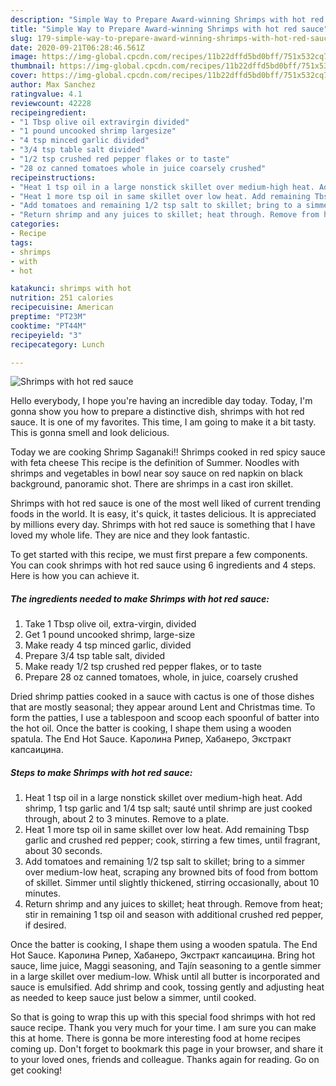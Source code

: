 ```yaml
---
description: "Simple Way to Prepare Award-winning Shrimps with hot red sauce"
title: "Simple Way to Prepare Award-winning Shrimps with hot red sauce"
slug: 179-simple-way-to-prepare-award-winning-shrimps-with-hot-red-sauce
date: 2020-09-21T06:28:46.561Z
image: https://img-global.cpcdn.com/recipes/11b22dffd5bd0bff/751x532cq70/shrimps-with-hot-red-sauce-recipe-main-photo.jpg
thumbnail: https://img-global.cpcdn.com/recipes/11b22dffd5bd0bff/751x532cq70/shrimps-with-hot-red-sauce-recipe-main-photo.jpg
cover: https://img-global.cpcdn.com/recipes/11b22dffd5bd0bff/751x532cq70/shrimps-with-hot-red-sauce-recipe-main-photo.jpg
author: Max Sanchez
ratingvalue: 4.1
reviewcount: 42228
recipeingredient:
- "1 Tbsp olive oil extravirgin divided"
- "1 pound uncooked shrimp largesize"
- "4 tsp minced garlic divided"
- "3/4 tsp table salt divided"
- "1/2 tsp crushed red pepper flakes or to taste"
- "28 oz canned tomatoes whole in juice coarsely crushed"
recipeinstructions:
- "Heat 1 tsp oil in a large nonstick skillet over medium-high heat. Add shrimp, 1 tsp garlic and 1/4 tsp salt; sauté until shrimp are just cooked through, about 2 to 3 minutes. Remove to a plate."
- "Heat 1 more tsp oil in same skillet over low heat. Add remaining Tbsp garlic and crushed red pepper; cook, stirring a few times, until fragrant, about 30 seconds."
- "Add tomatoes and remaining 1/2 tsp salt to skillet; bring to a simmer over medium-low heat, scraping any browned bits of food from bottom of skillet. Simmer until slightly thickened, stirring occasionally, about 10 minutes."
- "Return shrimp and any juices to skillet; heat through. Remove from heat; stir in remaining 1 tsp oil and season with additional crushed red pepper, if desired."
categories:
- Recipe
tags:
- shrimps
- with
- hot

katakunci: shrimps with hot 
nutrition: 251 calories
recipecuisine: American
preptime: "PT23M"
cooktime: "PT44M"
recipeyield: "3"
recipecategory: Lunch

---
```



![Shrimps with hot red sauce](https://img-global.cpcdn.com/recipes/11b22dffd5bd0bff/751x532cq70/shrimps-with-hot-red-sauce-recipe-main-photo.jpg)

Hello everybody, I hope you're having an incredible day today. Today, I'm gonna show you how to prepare a distinctive dish, shrimps with hot red sauce. It is one of my favorites. This time, I am going to make it a bit tasty. This is gonna smell and look delicious.

Today we are cooking Shrimp Saganaki!! Shrimps cooked in red spicy sauce with feta cheese This recipe is the definition of Summer. Noodles with shrimps and vegetables in bowl near soy sauce on red napkin on black background, panoramic shot. There are shrimps in a cast iron skillet.

Shrimps with hot red sauce is one of the most well liked of current trending foods in the world. It is easy, it's quick, it tastes delicious. It is appreciated by millions every day. Shrimps with hot red sauce is something that I have loved my whole life. They are nice and they look fantastic.


To get started with this recipe, we must first prepare a few components. You can cook shrimps with hot red sauce using 6 ingredients and 4 steps. Here is how you can achieve it.

<!--inarticleads1-->

##### The ingredients needed to make Shrimps with hot red sauce:

1. Take 1 Tbsp olive oil, extra-virgin, divided
1. Get 1 pound uncooked shrimp, large-size
1. Make ready 4 tsp minced garlic, divided
1. Prepare 3/4 tsp table salt, divided
1. Make ready 1/2 tsp crushed red pepper flakes, or to taste
1. Prepare 28 oz canned tomatoes, whole, in juice, coarsely crushed


Dried shrimp patties cooked in a sauce with cactus is one of those dishes that are mostly seasonal; they appear around Lent and Christmas time. To form the patties, I use a tablespoon and scoop each spoonful of batter into the hot oil. Once the batter is cooking, I shape them using a wooden spatula. The End Hot Sauce. Каролина Рипер, Хабанеро, Экстракт капсаицина. 

<!--inarticleads2-->

##### Steps to make Shrimps with hot red sauce:

1. Heat 1 tsp oil in a large nonstick skillet over medium-high heat. Add shrimp, 1 tsp garlic and 1/4 tsp salt; sauté until shrimp are just cooked through, about 2 to 3 minutes. Remove to a plate.
1. Heat 1 more tsp oil in same skillet over low heat. Add remaining Tbsp garlic and crushed red pepper; cook, stirring a few times, until fragrant, about 30 seconds.
1. Add tomatoes and remaining 1/2 tsp salt to skillet; bring to a simmer over medium-low heat, scraping any browned bits of food from bottom of skillet. Simmer until slightly thickened, stirring occasionally, about 10 minutes.
1. Return shrimp and any juices to skillet; heat through. Remove from heat; stir in remaining 1 tsp oil and season with additional crushed red pepper, if desired.


Once the batter is cooking, I shape them using a wooden spatula. The End Hot Sauce. Каролина Рипер, Хабанеро, Экстракт капсаицина. Bring hot sauce, lime juice, Maggi seasoning, and Tajín seasoning to a gentle simmer in a large skillet over medium-low. Whisk until all butter is incorporated and sauce is emulsified. Add shrimp and cook, tossing gently and adjusting heat as needed to keep sauce just below a simmer, until cooked. 

So that is going to wrap this up with this special food shrimps with hot red sauce recipe. Thank you very much for your time. I am sure you can make this at home. There is gonna be more interesting food at home recipes coming up. Don't forget to bookmark this page in your browser, and share it to your loved ones, friends and colleague. Thanks again for reading. Go on get cooking!
